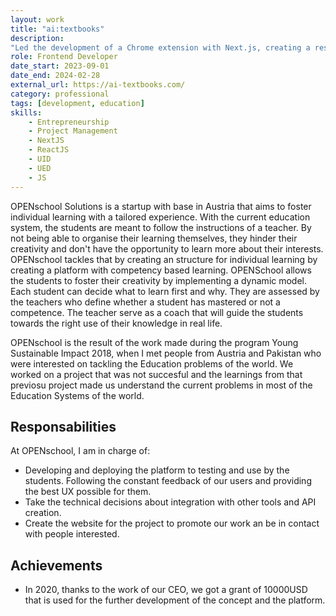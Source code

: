 ```yaml
---
layout: work
title: "ai:textbooks"
description: 
"Led the development of a Chrome extension with Next.js, creating a responsive and user-friendly interface. Designed and built the company website and pitch decks, helping to attract partnerships and client interest. Engaged with potential partners and early users to gather feedback, refine the product, and align it with market needs."
role: Frontend Developer
date_start: 2023-09-01
date_end: 2024-02-28
external_url: https://ai-textbooks.com/
category: professional
tags: [development, education]
skills:
    - Entrepreneurship
    - Project Management
    - NextJS
    - ReactJS
    - UID
    - UED
    - JS
---
```


OPENschool Solutions is a startup with base in Austria that aims to foster individual learning with a tailored experience. With the current education system, the students are meant to follow the instructions of a teacher. By not being able to organise their learning themselves, they hinder their creativity and don't have the opportunity to learn more about their interests. OPENschool tackles that by creating an structure for individual learning by creating a platform with competency based learning. OPENSchool allows the students to foster their creativity by implementing a dynamic model. Each student can decide what to learn first and why. They are assessed by the teachers who define whether a student has mastered or not a competence. The teacher serve as a coach that will guide the students towards the right use of their knowledge in real life.

OPENschool is the result of the work made during the program Young Sustainable Impact 2018, when I met people from Austria and Pakistan who were interested on tackling the Education problems of the world. We worked on a project that was not succesful and the learnings from that previosu project made us understand the current problems in most of the Education Systems of the world.

## Responsabilities

At OPENschool, I am in charge of:

- Developing and deploying the platform to testing and use by the students. Following the constant feedback of our users and providing the best UX possible for them.
- Take the technical decisions about integration with other tools and API creation.
- Create the website for the project to promote our work an be in contact with people interested.

## Achievements

- In 2020, thanks to the work of our CEO, we got a grant of 10000USD that is used for the further development of the concept and the platform.
